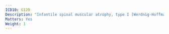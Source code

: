 ```yaml
---
ICD10: G120
Description: "Infantile spinal muscular atrophy, type I [Werdnig-Hoffman]"
Matters: Yes
Weight: 1
---
```



